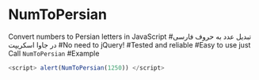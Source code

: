 # NumToPersian
Convert numbers to Persian letters in  JavaScript
#تبدیل عدد به حروف فارسی در جاوا اسکریپت
#No need to jQuery!
#Tested and reliable
#Easy to use
just Call `NumToPersian`
#Example
```javascript
<script> alert(NumToPersian(1250)) </script>
```
